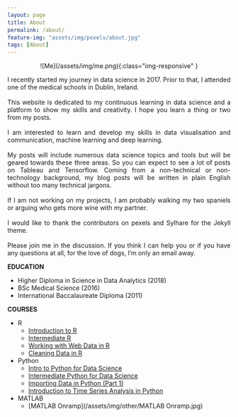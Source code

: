 ```yaml
---
layout: page
title: About
permalink: /about/
feature-img: "assets/img/pexels/about.jpg"
tags: [About]
---
```


<div style="text-align:center" markdown="1">
![Me](/assets/img/me.png){:class="img-responsive" }
</div>

<p style="text-align: justify;">
I recently started my journey in data science in 2017. Prior to that, I attended one of the medical schools in Dublin, Ireland.   
<br><br>
This website is dedicated to my continuous learning in data science and a platform to show my skills and creativity. I hope you learn a thing or two from my posts.
<br><br>
I am interested to learn and develop my skills in data visualisation and communication, machine learning and deep learning.
<br><br>
My posts will include numerous data science topics and tools but will be geared towards these three areas. So you can expect to see a lot of posts on Tableau and Tensorflow.
Coming from a non-technical or non-technology background, my blog posts will be written in plain English without too many technical jargons.
<br><br>
If I am not working on my projects, I am probably walking my two spaniels or arguing who gets more wine with my partner.
<br><br>
I would like to thank the contributors on pexels and Sylhare for the Jekyll theme.
<br><br>
Please join me in the discussion. If you think I can help you or if you have any questions at all, for the love of dogs, I’m only an email away.
</p>

<strong>EDUCATION</strong>

+ Higher Diploma in Science in Data Analytics (2018)
+ BSc Medical Science (2016)
+ International Baccalaureate Diploma (2011)

<strong>COURSES</strong>

+ R
    - [Introduction to R](https://www.datacamp.com/statement-of-accomplishment/course/429c5263cb4959bb21af325cf7b8fa66e5892575)
    - [Intermediate R](https://www.datacamp.com/statement-of-accomplishment/course/f3aabb3493c51caf044c46c139110b1dccd58683)
    - [Working with Web Data in R](https://www.datacamp.com/statement-of-accomplishment/course/9f47b070138fb33bbff29f5ddf77ccd0849df70a)
    - [Cleaning Data in R](https://www.datacamp.com/statement-of-accomplishment/course/932d44ce48aa5ecf93add3e1e1f05818bc164f6d)
+ Python
    - [Intro to Python for Data Science](https://www.datacamp.com/statement-of-accomplishment/course/68755cfcd42f86fb15470781e4880b21bcd23633)
    - [Intermediate Python for Data Science](https://www.datacamp.com/statement-of-accomplishment/course/ab87d36dca3eadbe905f78a19f3a6b2185998133)
    - [Importing Data in Python (Part 1)](https://www.datacamp.com/statement-of-accomplishment/course/4279479e31d2261780fd96c7506e6aa6be60ddad)
    - [Introduction to Time Series Analysis in Python](https://www.datacamp.com/statement-of-accomplishment/course/f2461c099e1bc07ecba07aa482e46083aa56a03e)
+ MATLAB
    - [MATLAB Onramp](/assets/img/other/MATLAB Onramp.jpg)
